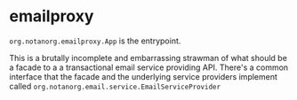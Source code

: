 # emailproxy

`org.notanorg.emailproxy.App` is the entrypoint. 

This is a brutally incomplete and embarrassing strawman of what should be a facade to a a transactional email service providing API. There's a common interface that the facade and the underlying service providers implement called `org.notanorg.email.service.EmailServiceProvider`
